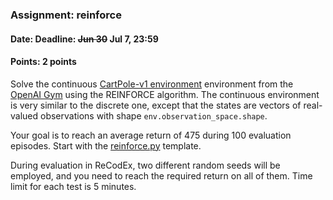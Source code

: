 ### Assignment: reinforce
#### Date: Deadline: ~~Jun 30~~ Jul 7, 23:59
#### Points: 2 points

Solve the continuous [CartPole-v1 environment](https://gym.openai.com/envs/CartPole-v1)
environment from the [OpenAI Gym](https://gym.openai.com/) using the REINFORCE
algorithm. The continuous environment is very similar to the discrete one, except
that the states are vectors of real-valued observations with shape
`env.observation_space.shape`.

Your goal is to reach an average return of 475 during 100 evaluation episodes.
Start with the [reinforce.py](https://github.com/ufal/npfl114/tree/past-2021/labs/13/reinforce.py)
template.

During evaluation in ReCodEx, two different random seeds will be employed, and
you need to reach the required return on all of them. Time limit for each test
is 5 minutes.
